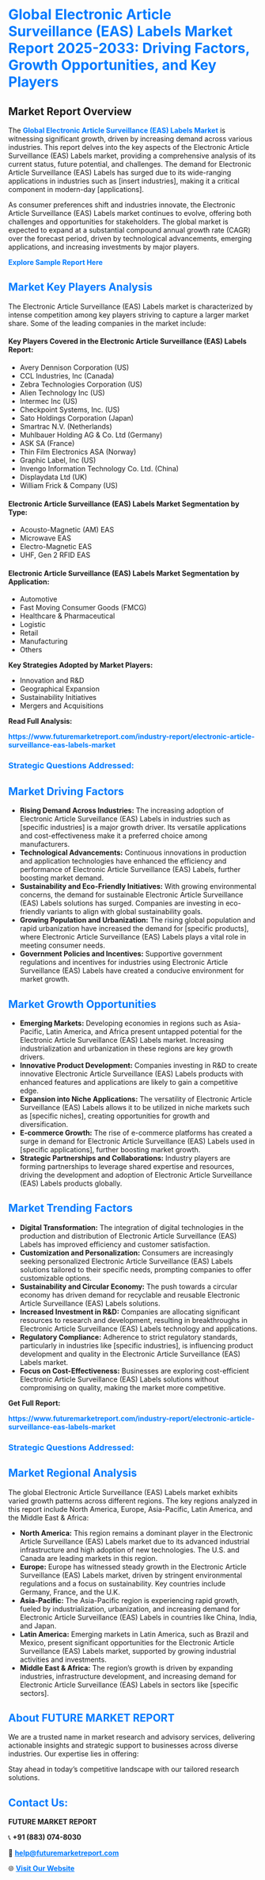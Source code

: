 <h1 style="color: #007BFF;">Global Electronic Article Surveillance (EAS) Labels Market Report 2025-2033: Driving Factors, Growth Opportunities, and Key Players</h1>

<section id="overview">
<h2>Market Report Overview</h2>
<p>The <a href="https://www.futuremarketreport.com/industry-report/electronic-article-surveillance-eas-labels-market" style="color: #007BFF; text-decoration: none;"><strong>Global Electronic Article Surveillance (EAS) Labels Market</strong></a> is witnessing significant growth, driven by increasing demand across various industries. This report delves into the key aspects of the Electronic Article Surveillance (EAS) Labels market, providing a comprehensive analysis of its current status, future potential, and challenges. The demand for Electronic Article Surveillance (EAS) Labels has surged due to its wide-ranging applications in industries such as [insert industries], making it a critical component in modern-day [applications].</p>
<p>As consumer preferences shift and industries innovate, the Electronic Article Surveillance (EAS) Labels market continues to evolve, offering both challenges and opportunities for stakeholders. The global market is expected to expand at a substantial compound annual growth rate (CAGR) over the forecast period, driven by technological advancements, emerging applications, and increasing investments by major players.</p>
</section>

<section id="overview">
<p><a href="https://www.futuremarketreport.com/request-sample/reportId=45743" style="color: #007BFF; text-decoration: none;"><strong>Explore Sample Report Here</strong></a></p>
</section>

<section id="key-players">
<h2 style="color: #007BFF;">Market Key Players Analysis</h2>
<p>The Electronic Article Surveillance (EAS) Labels market is characterized by intense competition among key players striving to capture a larger market share. Some of the leading companies in the market include:</p>
<h4>Key Players Covered in the Electronic Article Surveillance (EAS) Labels Report:</h4>
<ul><li>Avery Dennison Corporation (US)</li><li>CCL Industries, Inc (Canada)</li><li>Zebra Technologies Corporation (US)</li><li>Alien Technology Inc (US)</li><li>Intermec Inc (US)</li><li>Checkpoint Systems, Inc. (US)</li><li>Sato Holdings Corporation (Japan)</li><li>Smartrac N.V. (Netherlands)</li><li>Muhlbauer Holding AG &amp; Co. Ltd (Germany)</li><li>ASK SA (France)</li><li>Thin Film Electronics ASA (Norway)</li><li>Graphic Label, Inc (US)</li><li>Invengo Information Technology Co. Ltd. (China)</li><li>Displaydata Ltd (UK)</li><li>William Frick &amp; Company (US)</li></ul>
<h4>Electronic Article Surveillance (EAS) Labels Market Segmentation by Type:</h4>
<ul><li>Acousto-Magnetic (AM) EAS</li><li>Microwave EAS</li><li>Electro-Magnetic EAS</li><li>UHF, Gen 2 RFID EAS</li></ul>

<h4>Electronic Article Surveillance (EAS) Labels Market Segmentation by Application:</h4>
<ul><li>Automotive</li><li>Fast Moving Consumer Goods (FMCG)</li><li>Healthcare &amp; Pharmaceutical</li><li>Logistic</li><li>Retail</li><li>Manufacturing</li><li>Others</li></ul>
<p><strong>Key Strategies Adopted by Market Players:</strong></p>
<ul>
<li>Innovation and R&D</li>
<li>Geographical Expansion</li>
<li>Sustainability Initiatives</li>
<li>Mergers and Acquisitions</li>
</ul>
</section>

<section>
<p><strong>Read Full Analysis: </strong></p><a href="https://www.futuremarketreport.com/industry-report/electronic-article-surveillance-eas-labels-market" style="color: #007BFF; text-decoration: none;"><strong>https://www.futuremarketreport.com/industry-report/electronic-article-surveillance-eas-labels-market</strong></a>
<h3 style="color: #007BFF;">Strategic Questions Addressed:</h3>
</section>

<section id="driving-factors">
<h2 style="color: #007BFF;">Market Driving Factors</h2>
<ul>
<li><strong>Rising Demand Across Industries:</strong> The increasing adoption of Electronic Article Surveillance (EAS) Labels in industries such as [specific industries] is a major growth driver. Its versatile applications and cost-effectiveness make it a preferred choice among manufacturers.</li>
<li><strong>Technological Advancements:</strong> Continuous innovations in production and application technologies have enhanced the efficiency and performance of Electronic Article Surveillance (EAS) Labels, further boosting market demand.</li>
<li><strong>Sustainability and Eco-Friendly Initiatives:</strong> With growing environmental concerns, the demand for sustainable Electronic Article Surveillance (EAS) Labels solutions has surged. Companies are investing in eco-friendly variants to align with global sustainability goals.</li>
<li><strong>Growing Population and Urbanization:</strong> The rising global population and rapid urbanization have increased the demand for [specific products], where Electronic Article Surveillance (EAS) Labels plays a vital role in meeting consumer needs.</li>
<li><strong>Government Policies and Incentives:</strong> Supportive government regulations and incentives for industries using Electronic Article Surveillance (EAS) Labels have created a conducive environment for market growth.</li>
</ul>
</section>

<section id="growth-opportunities">
<h2 style="color: #007BFF;">Market Growth Opportunities</h2>
<ul>
<li><strong>Emerging Markets:</strong> Developing economies in regions such as Asia-Pacific, Latin America, and Africa present untapped potential for the Electronic Article Surveillance (EAS) Labels market. Increasing industrialization and urbanization in these regions are key growth drivers.</li>
<li><strong>Innovative Product Development:</strong> Companies investing in R&D to create innovative Electronic Article Surveillance (EAS) Labels products with enhanced features and applications are likely to gain a competitive edge.</li>
<li><strong>Expansion into Niche Applications:</strong> The versatility of Electronic Article Surveillance (EAS) Labels allows it to be utilized in niche markets such as [specific niches], creating opportunities for growth and diversification.</li>
<li><strong>E-commerce Growth:</strong> The rise of e-commerce platforms has created a surge in demand for Electronic Article Surveillance (EAS) Labels used in [specific applications], further boosting market growth.</li>
<li><strong>Strategic Partnerships and Collaborations:</strong> Industry players are forming partnerships to leverage shared expertise and resources, driving the development and adoption of Electronic Article Surveillance (EAS) Labels products globally.</li>
</ul>
</section>

<section id="trending-factors">
<h2 style="color: #007BFF;">Market Trending Factors</h2>
<ul>
<li><strong>Digital Transformation:</strong> The integration of digital technologies in the production and distribution of Electronic Article Surveillance (EAS) Labels has improved efficiency and customer satisfaction.</li>
<li><strong>Customization and Personalization:</strong> Consumers are increasingly seeking personalized Electronic Article Surveillance (EAS) Labels solutions tailored to their specific needs, prompting companies to offer customizable options.</li>
<li><strong>Sustainability and Circular Economy:</strong> The push towards a circular economy has driven demand for recyclable and reusable Electronic Article Surveillance (EAS) Labels solutions.</li>
<li><strong>Increased Investment in R&D:</strong> Companies are allocating significant resources to research and development, resulting in breakthroughs in Electronic Article Surveillance (EAS) Labels technology and applications.</li>
<li><strong>Regulatory Compliance:</strong> Adherence to strict regulatory standards, particularly in industries like [specific industries], is influencing product development and quality in the Electronic Article Surveillance (EAS) Labels market.</li>
<li><strong>Focus on Cost-Effectiveness:</strong> Businesses are exploring cost-efficient Electronic Article Surveillance (EAS) Labels solutions without compromising on quality, making the market more competitive.</li>
</ul>
</section>

<section>
<p><strong>Get Full Report: </strong></p><a href="https://www.futuremarketreport.com/industry-report/electronic-article-surveillance-eas-labels-market" style="color: #007BFF; text-decoration: none;"><strong>https://www.futuremarketreport.com/industry-report/electronic-article-surveillance-eas-labels-market</strong></a>
<h3 style="color: #007BFF;">Strategic Questions Addressed:</h3>
</section>


<section id="regional-analysis">
<h2 style="color: #007BFF;">Market Regional Analysis</h2>
<p>The global Electronic Article Surveillance (EAS) Labels market exhibits varied growth patterns across different regions. The key regions analyzed in this report include North America, Europe, Asia-Pacific, Latin America, and the Middle East & Africa:</p>
<ul>
<li><strong>North America:</strong> This region remains a dominant player in the Electronic Article Surveillance (EAS) Labels market due to its advanced industrial infrastructure and high adoption of new technologies. The U.S. and Canada are leading markets in this region.</li>
<li><strong>Europe:</strong> Europe has witnessed steady growth in the Electronic Article Surveillance (EAS) Labels market, driven by stringent environmental regulations and a focus on sustainability. Key countries include Germany, France, and the U.K.</li>
<li><strong>Asia-Pacific:</strong> The Asia-Pacific region is experiencing rapid growth, fueled by industrialization, urbanization, and increasing demand for Electronic Article Surveillance (EAS) Labels in countries like China, India, and Japan.</li>
<li><strong>Latin America:</strong> Emerging markets in Latin America, such as Brazil and Mexico, present significant opportunities for the Electronic Article Surveillance (EAS) Labels market, supported by growing industrial activities and investments.</li>
<li><strong>Middle East & Africa:</strong> The region’s growth is driven by expanding industries, infrastructure development, and increasing demand for Electronic Article Surveillance (EAS) Labels in sectors like [specific sectors].</li>
</ul>
</section>

<footer>
<h2 style="color: #007BFF;">About FUTURE MARKET REPORT</h2>
<p>We are a trusted name in market research and advisory services, delivering actionable insights and strategic support to businesses across diverse industries. Our expertise lies in offering:</p>

<p>Stay ahead in today’s competitive landscape with our tailored research solutions.</p>

<h2 style="color: #007BFF;">Contact Us:</h2>
<p><strong>FUTURE MARKET REPORT</strong></p>
<p>📞 <strong>+91 (883) 074-8030</strong></p>
<p>📧 <strong><a href="mailto:help@futuremarketreport.com" style="color: #007BFF;">help@futuremarketreport.com</a></strong></p>
<p>🌐 <strong><a href="https://www.futuremarketreport.com/" style="color: #007BFF;">Visit Our Website</a></strong></p>
</footer>